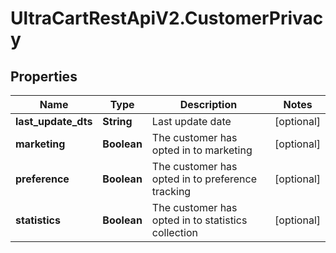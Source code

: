 # UltraCartRestApiV2.CustomerPrivacy

## Properties

Name | Type | Description | Notes
------------ | ------------- | ------------- | -------------
**last_update_dts** | **String** | Last update date | [optional] 
**marketing** | **Boolean** | The customer has opted in to marketing | [optional] 
**preference** | **Boolean** | The customer has opted in to preference tracking | [optional] 
**statistics** | **Boolean** | The customer has opted in to statistics collection | [optional] 


